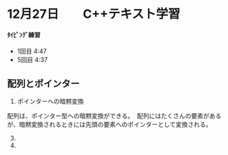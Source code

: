 # 12月27日　　C++テキスト学習
#### ﾀｲﾋﾟﾝｸﾞ練習
- 1回目 4:47
- 5回目 4:37
&nbsp;
&nbsp;
## 配列とポインター
1. ポインターへの暗黙変換


  配列は、ポインター型への暗黙変換ができる。&nbsp;
  配列にはたくさんの要素があるが、暗黙変換されるときには先頭の要素へのポインターとして変換される。

3. 
4. 
